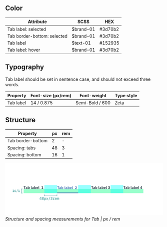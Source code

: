 ## Color

| Attribute                       | SCSS      |  HEX    |
|-----------------------------|-----------|---------|
| Tab label: selected          | $brand-01 | #3d70b2 |
| Tab border-bottom: selected | $brand-01 | #3d70b2 |
| Tab label                    | $text-01  | #152935 |
| Tab label: hover             | $brand-01 | #3d70b2 |

## Typography

Tab label should be set in sentence case, and should not exceed three words.

| Property | Font-size (px/rem)      | Font-weight  | Type style |
|----------|-----------------|--------------|---|
| Tab label | 14 / 0.875 | Semi-Bold / 600   | Zeta   |

## Structure

| Property          | px | rem |
|-------------------|----|-----|
| Tab border-bottom | 2  | -   |
| Spacing: tabs     | 48 | 3   |
| Spacing: bottom   | 16 | 1   |

![Structure and spacing measurements for Tabs](images/tab-style-1.png)
_Structure and spacing measurements for Tab | px / rem_
